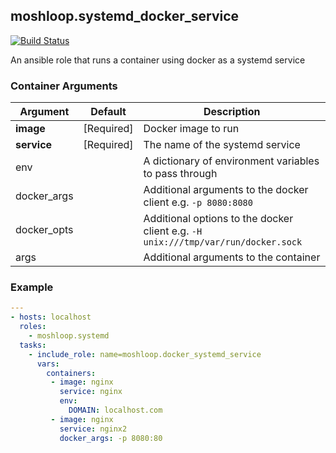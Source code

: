 ##  moshloop.systemd_docker_service
 [![Build Status](https://travis-ci.org/moshloop/ansible-docker-systemd-service.svg?branch=master)](https://travis-ci.org/moshloop/ansible-docker-systemd-service)

An ansible role that runs a container using docker as a systemd service

### Container Arguments

| Argument       | Default              | Description |
| -------------- | -------------------- | ----------- |
| **image**        | [Required]           | Docker image to run  |
| **service** | [Required]       | The name of the systemd service |
| env     |                      | A dictionary of environment variables to pass through |
| docker_args |                      | Additional arguments to the docker client e.g. `-p 8080:8080` |
| docker_opts | | Additional options to the docker client e.g. `-H unix:///tmp/var/run/docker.sock` |
| args |                   | Additional arguments to the container |

### Example

```yaml
---
- hosts: localhost
  roles:
    - moshloop.systemd
  tasks:
    - include_role: name=moshloop.docker_systemd_service
      vars:
      	containers:
         - image: nginx
           service: nginx
           env:
             DOMAIN: localhost.com
         - image: nginx
           service: nginx2
           docker_args: -p 8080:80

```


